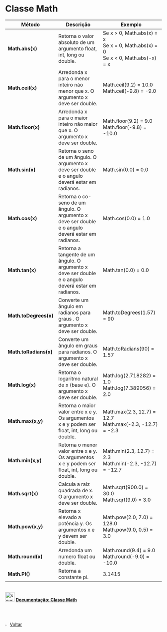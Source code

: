 <h1>Classe Math</h1>

| Método        | Descrição                                                | Exemplo                                                  |
| ----------------- | ------------------------------------------------------------ | ------------------------------------------------------------ |
| **Math.abs(x)** | Retorna o valor absoluto de um argumento float, int, long ou double. | Se x > 0, Math.abs(x) = x <br />Se x = 0, Math.abs(x) = 0 <br />Se x < 0, Math.abs(-x) = x |
| **Math.ceil(x)** | Arredonda x para o menor inteiro não menor que x. O argumento x deve ser double. | Math.ceil(9.2) = 10.0 <br />Math.ceil(-9.8) = -9.0 |
| **Math.floor(x)** | Arredonda x para o maior inteiro não maior que x. O argumento x deve ser double. | Math.floor(9.2) = 9.0 <br />Math.floor(-9.8) = -10.0 |
| **Math.sin(x)** | Retorna o seno de um ângulo. O argumento x deve ser double e o angulo deverá estar em radianos. | Math.sin(0.0) = 0.0 |
| **Math.cos(x)** | Retorna o co-seno de um ângulo. O argumento x deve ser double e o angulo deverá estar em radianos. | Math.cos(0.0) = 1.0 |
| **Math.tan(x)** | Retorna a tangente de um ângulo. O argumento x deve ser double e o angulo deverá estar em radianos. | Math.tan(0.0) = 0.0 |
| **Math.toDegrees(x)** | Converte um ângulo em radianos para graus . O argumento x deve ser double. | Math.toDegrees(1.57) = 90 |
| **Math.toRadians(x)** | Converte um ângulo em graus para radianos. O argumento x deve ser double. | Math.toRadians(90) = 1.57 |
| **Math.log(x)** | Retorna o logaritmo natural de x (base e). O argumento x deve ser double. | Math.log(2.718282) = 1.0 Math.log(7.389056) = 2.0 |
| **Math.max(x,y)** | Retorna o maior valor entre x e y. Os argumentos x e y podem ser float, int, long ou double. | Math.max(2.3, 12.7) = 12.7 <br />Math.max(-2.3, -12.7) = -2.3 |
| **Math.min(x,y)** | Retorna o menor valor entre x e y. Os argumentos x e y podem ser float, int, long ou double. | Math.min(2.3, 12.7) = 2.3 <br />Math.min(-2.3, -12.7) = -12.7 |
| **Math.sqrt(x)** | Calcula a raiz quadrada de x. O argumento x deve ser double. | Math.sqrt(900.0) = 30.0 <br />Math.sqrt(9.0) = 3.0 |
| **Math.pow(x,y)** | Retorna x elevado a potência y. Os argumentos x e y devem ser double. | Math.pow(2.0, 7.0) = 128.0 <br />Math.pow(9.0, 0.5) = 3.0 |
| **Math.round(x)** | Arredonda um numero float ou double. | Math.round(9.4) = 9.0 <br />Math.round(-9.0) = -10.0 |
| **Math.PI()** | Retorna a constante pi. | 3.1415 |

<br />

<div align="left"><img src="https://i.imgur.com/JSfXyzm.png" title="source: imgur.com" width="30px"/> <a href="https://docs.oracle.com/javase/8/docs/api/java/lang/Math.html" target="_blank"><b>Documentação: Classe Math</b></a>

<br /><br />

<div align="left"><a href="README.md"><img src="https://i.imgur.com/XMgF3gl.png" title="source: imgur.com" width="3%"/>Voltar</a></div>	
